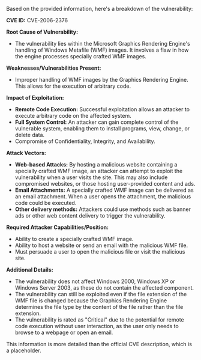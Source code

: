 Based on the provided information, here's a breakdown of the vulnerability:

**CVE ID:** CVE-2006-2376

**Root Cause of Vulnerability:**
- The vulnerability lies within the Microsoft Graphics Rendering Engine's handling of Windows Metafile (WMF) images. It involves a flaw in how the engine processes specially crafted WMF images.

**Weaknesses/Vulnerabilities Present:**
- Improper handling of WMF images by the Graphics Rendering Engine. This allows for the execution of arbitrary code.

**Impact of Exploitation:**
- **Remote Code Execution:** Successful exploitation allows an attacker to execute arbitrary code on the affected system.
- **Full System Control:** An attacker can gain complete control of the vulnerable system, enabling them to install programs, view, change, or delete data.
- Compromise of Confidentiality, Integrity, and Availability.

**Attack Vectors:**
- **Web-based Attacks:** By hosting a malicious website containing a specially crafted WMF image, an attacker can attempt to exploit the vulnerability when a user visits the site. This may also include compromised websites, or those hosting user-provided content and ads.
- **Email Attachments:** A specially crafted WMF image can be delivered as an email attachment. When a user opens the attachment, the malicious code could be executed.
- **Other delivery methods:** Attackers could use methods such as banner ads or other web content delivery to trigger the vulnerability.

**Required Attacker Capabilities/Position:**
- Ability to create a specially crafted WMF image.
- Ability to host a website or send an email with the malicious WMF file.
- Must persuade a user to open the malicious file or visit the malicious site.

**Additional Details:**
- The vulnerability does not affect Windows 2000, Windows XP or Windows Server 2003, as these do not contain the affected component.
- The vulnerability can still be exploited even if the file extension of the WMF file is changed because the Graphics Rendering Engine determines the file type by the content of the file rather than the file extension.
- The vulnerability is rated as "Critical" due to the potential for remote code execution without user interaction, as the user only needs to browse to a webpage or open an email.

This information is more detailed than the official CVE description, which is a placeholder.